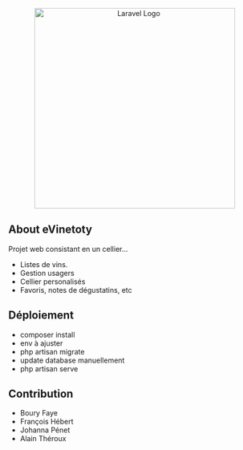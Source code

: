 <p align="center"><a href="https://laravel.com" target="_blank"><img src="https://raw.githubusercontent.com/laravel/art/master/logo-lockup/5%20SVG/2%20CMYK/1%20Full%20Color/laravel-logolockup-cmyk-red.svg" width="400" alt="Laravel Logo"></a></p>


## About eVinetoty

Projet web consistant en un cellier...

- Listes de vins.
- Gestion usagers
- Cellier personalisés
- Favoris, notes de dégustatins, etc



## Déploiement

- composer install
- env à ajuster
- php artisan migrate
- update database manuellement
- php artisan serve



## Contribution

-   Boury Faye
-   François Hébert
-   Johanna Pénet
-   Alain Théroux